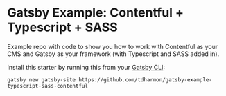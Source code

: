 # Gatsby Example: Contentful + Typescript + SASS
Example repo with code to show you how to work with Contentful as your CMS and Gatsby as your framework (with Typescript and SASS added in).

Install this starter by running this from your [Gatsby CLI](https://next.gatsbyjs.org/tutorial/part-zero/#install-the-gatsby-cli):
```
gatsby new gatsby-site https://github.com/tdharmon/gatsby-example-typescript-sass-contentful
```
